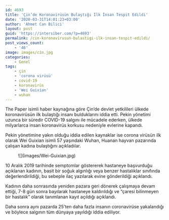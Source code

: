 ```yaml
---
id: 4693
title: 'Çin’de Koronavirüsün Bulaştığı İlk İnsan Tespit Edildi'
date: '2020-03-31T14:01:23+03:00'
author: 'Ahmet Can Bilici'
layout: post
guid: 'https://intersiber.com/?p=4693'
permalink: /cin-koronavirusun-bulastigi-ilk-insan-tespit-edildi/
post_views_count:
    - '46'
image: images/cin.jpg
categories:
    - Genel
tags:
    - çin
    - 'corona virüsü'
    - covid-19
    - koronavirüs
    - 'Wei Guixian'
    - wuhan
---
```


The Paper isimli haber kaynağına göre Çin’de devlet yetkilileri ülkede koronavirüsün ilk bulaştığı insanı bulduklarını iddia etti. Pekin yönetimi uzunca bir süredir COVID-19 salgını ile mücadele ederken, ülkede milyarlarca insan koronavirüs korkusu nedeniyle evlerine kapandı.

Pekin yönetimine yakın olduğu iddia edilen kaynaklar ise corona virüsün ilk olarak Wei Guixian isimli 57 yaşındaki Wuhan, Huanan hayvan pazarında çalışan kadına bulaştığını açıkladılar.

<figure class="wp-block-image size-large">![](images/Wei-Guixian.jpg)</figure>10 Aralık 2019 tarihinde semptomlar göstererek hastaneye başvurduğu açıklanan kadının, basit bir soğuk algınlığı veya benzer hastalıklar sınıfında değerlendirildiği, bu sebeple ilaç yazılarak evine gönderildiği açıklandı.

Kadının daha sonrasında yeniden pazara geri dönerek çalışmaya devam ettiği, 7-8 gün sonra bayılarak hastaneye kaldırıldığı ve “çaresi bilinmeyen bir hastalık” olarak tanımlanan kayıt açıldığı açıklandı.

Daha sonra aynı pazarda 25’ten daha fazla insanın coronavirüse yakalandığı ve böylece salgının tüm dünyaya yayıldığı iddia ediliyor.